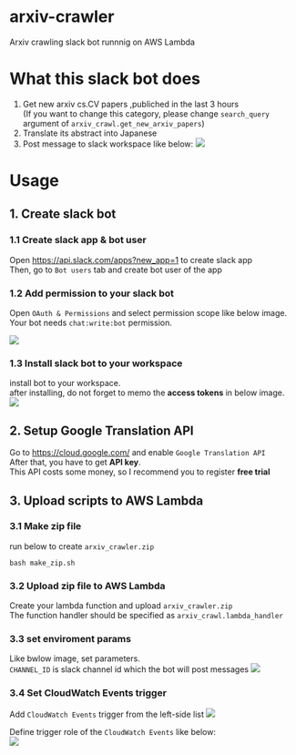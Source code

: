 # arxiv-crawler

Arxiv crawling slack bot runnnig on AWS Lambda

# What this slack bot does
1. Get new arxiv cs.CV papers ,publiched in the last 3 hours  
(If you want to change this category, please change `search_query` argument of `arxiv_crawl.get_new_arxiv_papers`)
2. Translate its abstract into Japanese
3. Post message to slack workspace like below: 
![](https://i.imgur.com/LhkcYRX.png)


# Usage
## 1. Create slack bot
### 1.1 Create slack app & bot user  
Open https://api.slack.com/apps?new_app=1 to create slack app  
Then, go to `Bot users` tab and create bot user of the app

### 1.2 Add permission to your slack bot
Open `OAuth & Permissions` and select permission scope like below image.  
Your bot needs `chat:write:bot` permission.

![](https://i.imgur.com/52xx3PJ.png)

### 1.3 Install slack bot to your workspace
install bot to your workspace.  
after installing, do not forget to memo the **access tokens** in below image.  
![](https://i.imgur.com/xLtCz4A.png)

## 2. Setup Google Translation API
Go to https://cloud.google.com/ and enable `Google Translation API`  
After that, you have to get **API key**.  
This API costs some money, so I recommend you to register **free trial**  


## 3. Upload scripts to AWS Lambda

### 3.1 Make zip file
run below to create `arxiv_crawler.zip`

```
bash make_zip.sh
```

### 3.2 Upload zip file to AWS Lambda
Create your lambda function and upload `arxiv_crawler.zip`  
The function handler should be specified as `arxiv_crawl.lambda_handler`

### 3.3 set enviroment params
Like bwlow image, set parameters.  
`CHANNEL_ID` is slack channel id which the bot will post messages
![](https://i.imgur.com/tXU3HjK.png)

### 3.4 Set CloudWatch Events trigger
Add `CloudWatch Events` trigger from the left-side list
![](https://i.imgur.com/nOLeJYz.png)

Define trigger role of the `CloudWatch Events` like below:  
![](https://i.imgur.com/p3mYVnw.png)
